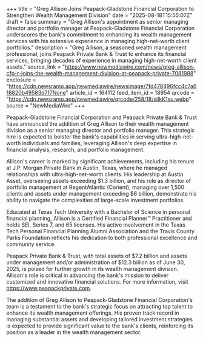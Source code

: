 +++
title = "Greg Allison Joins Peapack-Gladstone Financial Corporation to Strengthen Wealth Management Division"
date = "2025-08-18T15:55:07Z"
draft = false
summary = "Greg Allison's appointment as senior managing director and portfolio manager at Peapack-Gladstone Financial Corporation underscores the bank's commitment to enhancing its wealth management services with his extensive experience in managing high-net-worth client portfolios."
description = "Greg Allison, a seasoned wealth management professional, joins Peapack Private Bank & Trust to enhance its financial services, bringing decades of experience in managing high-net-worth client assets."
source_link = "https://www.newmediawire.com/news/greg-allison-cfp-r-joins-the-wealth-management-division-at-peapack-private-7081988"
enclosure = "https://cdn.newsramp.app/newmediawire/newsimage/7fd478496fcc4c7a618820b49583d7f7None"
article_id = 164112
feed_item_id = 18954
qrcode = "https://cdn.newsramp.app/newmediawire/qrcode/258/18/silkK1su.webp"
source = "NewMediaWire"
+++

<p>Peapack-Gladstone Financial Corporation and Peapack Private Bank & Trust have announced the addition of Greg Allison to their wealth management division as a senior managing director and portfolio manager. This strategic hire is expected to bolster the bank's capabilities in serving ultra-high-net-worth individuals and families, leveraging Allison's deep expertise in financial analysis, research, and portfolio management.</p><p>Allison's career is marked by significant achievements, including his tenure at J.P. Morgan Private Bank in Austin, Texas, where he managed relationships with ultra-high-net-worth clients. His leadership at Austin Asset, overseeing assets exceeding $1.3 billion, and his role as director of portfolio management at RegentAtlantic (Corient), managing over 1,500 clients and assets under management exceeding $6 billion, demonstrate his ability to navigate the complexities of large-scale investment portfolios.</p><p>Educated at Texas Tech University with a Bachelor of Science in personal financial planning, Allison is a Certified Financial Planner™ Practitioner and holds SEI, Series 7, and 65 licenses. His active involvement in the Texas Tech Personal Financial Planning Alumni Association and the Travis County Parks Foundation reflects his dedication to both professional excellence and community service.</p><p>Peapack Private Bank & Trust, with total assets of $7.2 billion and assets under management and/or administration of $12.3 billion as of June 30, 2025, is poised for further growth in its wealth management division. Allison's role is critical in advancing the bank's mission to deliver customized and innovative financial solutions. For more information, visit <a href='https://www.peapackprivate.com' rel='nofollow' target='_blank'>https://www.peapackprivate.com</a>.</p><p>The addition of Greg Allison to Peapack-Gladstone Financial Corporation's team is a testament to the bank's strategic focus on attracting top talent to enhance its wealth management offerings. His proven track record in managing substantial assets and developing tailored investment strategies is expected to provide significant value to the bank's clients, reinforcing its position as a leader in the wealth management sector.</p>